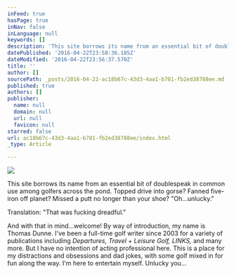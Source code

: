 ```yaml
---
inFeed: true
hasPage: true
inNav: false
inLanguage: null
keywords: []
description: 'This site borrows its name from an essential bit of doublespeak in common use among golfers across the pond. Topped drive into gorse? Fanned five-iron off planet? Missed a putt no longer than your shoe? "Oh...unlucky."'
datePublished: '2016-04-22T23:58:36.185Z'
dateModified: '2016-04-22T23:56:37.570Z'
title: ''
author: []
sourcePath: _posts/2016-04-22-ac18b67c-43d3-4aa1-b781-fb2ed38788ee.md
published: true
authors: []
publisher:
  name: null
  domain: null
  url: null
  favicon: null
starred: false
url: ac18b67c-43d3-4aa1-b781-fb2ed38788ee/index.html
_type: Article

---
```

![](https://the-grid-user-content.s3-us-west-2.amazonaws.com/4776f69a-a8fa-4d03-831c-3f97442d71b0.png)

This site borrows its name from an essential bit of doublespeak in common use among golfers across the pond. Topped drive into gorse? Fanned five-iron off planet? Missed a putt no longer than your shoe? "Oh...unlucky."

Translation: "That was fucking dreadful."

And with that in mind...welcome! By way of introduction, my name is Thomas Dunne. I've been a full-time golf writer since 2003 for a variety of publications including _Departures, Travel + Leisure Golf, LINKS,_ and many more. But I have no intention of acting professional here. This is a place for my distractions and obsessions and dad jokes, with some golf mixed in for fun along the way. I'm here to entertain myself. Unlucky you...